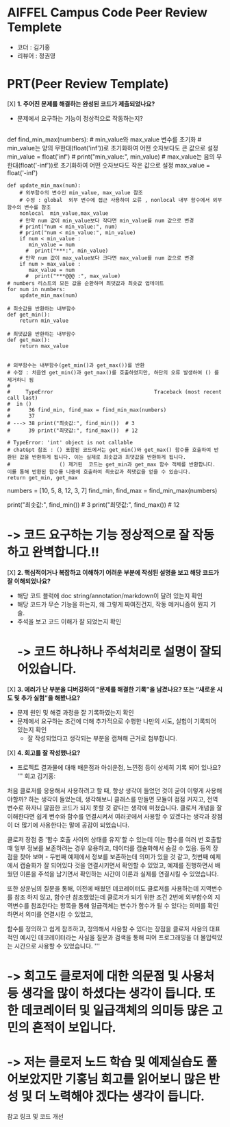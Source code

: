 # AIFFEL Campus Code Peer Review Templete
- 코더 : 김기홍
- 리뷰어 : 정권영

# PRT(Peer Review Template)
[X]  **1. 주어진 문제를 해결하는 완성된 코드가 제출되었나요?**
- 문제에서 요구하는 기능이 정상적으로 작동하는지?
##
def find_min_max(numbers):
    # min_value와 max_value 변수를 초기화
    # min_value는 양의 무한대(float('inf'))로 초기화하여 어떤 숫자보다도 큰 값으로 설정
    min_value = float('inf')
    # print("min_value:", min_value)
    # max_value는 음의 무한대(float('-inf'))로 초기화하여 어떤 숫자보다도 작은 값으로 설정
    max_value = float('-inf')

    def update_min_max(num):
        # 외부함수의 변수인 min_value, max_value 참조
        # 수정 : global  외부 변수에 접근 사용하여 오류 , nonlocal 내부 함수에서 외부 함수의 변수를 참조
        nonlocal  min_value,max_value
        # 만약 num 값이 min_value보다 작다면 min_value를 num 값으로 변경
        # print("num < min_value:", num)
        # print("num < min_value:", min_value)
        if num < min_value :
           min_value = num
          #  print("***:", min_value)
        # 만약 num 값이 max_value보다 크다면 max_value를 num 값으로 변경
        if num > max_value :
           max_value = num
          #  print("***@@@ :", max_value)
    # numbers 리스트의 모든 값을 순환하며 최댓값과 최솟값 업데이트
    for num in numbers:
        update_min_max(num)

    # 최솟값을 반환하는 내부함수
    def get_min():
        return min_value

    # 최댓값을 반환하는 내부함수
    def get_max():
        return max_value


    # 외부함수는 내부함수(get_min()과 get_max())를 반환
    # 수정 : 처음엔 get_min()과 get_max()를 호출하였지만, 하단의 오류 발생하여 () 를 제거하니 됨
    #
    #     TypeError                                 Traceback (most recent call last)
    #  in ()
    #      36 find_min, find_max = find_min_max(numbers)
    #      37
    # ---> 38 print("최솟값:", find_min())  # 3
    #      39 print("최댓값:", find_max())  # 12

    # TypeError: 'int' object is not callable
    # chatGpt 참조 : () 포함된 코드에서는 get_min()와 get_max() 함수를 호출하여 반환된 값을 반환하게 됩니다. 이는 실제로 최솟값과 최댓값을 반환하게 됩니다.
    #                () 제거된  코드는 get_min과 get_max 함수 객체를 반환합니다. 이를 통해 반환된 함수를 나중에 호출하여 최솟값과 최댓값을 얻을 수 있습니다.
    return get_min, get_max

numbers = [10, 5, 8, 12, 3, 7]
find_min, find_max = find_min_max(numbers)

print("최솟값:", find_min())  # 3
print("최댓값:", find_max())  # 12

     
  # -> 코드 요구하는 기능 정상적으로 잘 작동하고 완벽합니다.!!
    
[X]  **2. 핵심적이거나 복잡하고 이해하기 어려운 부분에 작성된 설명을 보고 해당 코드가 잘 이해되었나요?**
- 해당 코드 블럭에 doc string/annotation/markdown이 달려 있는지 확인
- 해당 코드가 무슨 기능을 하는지, 왜 그렇게 짜여진건지, 작동 메커니즘이 뭔지 기술.
- 주석을 보고 코드 이해가 잘 되었는지 확인
  # -> 코드 하나하나 주석처리로 설명이 잘되어있습니다.
        
[X]  **3. 에러가 난 부분을 디버깅하여 “문제를 해결한 기록”을 남겼나요? 또는 “새로운 시도 및 추가 실험”을 해봤나요?**
- 문제 원인 및 해결 과정을 잘 기록하였는지 확인
- 문제에서 요구하는 조건에 더해 추가적으로 수행한 나만의 시도, 실험이 기록되어 있는지 확인
    - 잘 작성되었다고 생각되는 부분을 캡쳐해 근거로 첨부합니다. 
        
[X]  **4. 회고를 잘 작성했나요?**
- 프로젝트 결과물에 대해 배운점과 아쉬운점, 느낀점 등이 상세히 기록 되어 있나요?
''' 회고 김기홍:

처음 클로저를 응용해서 사용하려고 할 때, 항상 생각이 들었던 것이 굳이 이렇게 사용해야할까? 하는 생각이 들었는데, 생각해보니 클래스를 만들면 모듈이 점점 커지고, 전역변수로 하자니 깔끔한 코드가 되지 못할 것 같다는 생각에 미쳤습니다. 클로저 개념을 잘 이해한다면 쉽게 변수와 함수를 연결시켜서 여러곳에서 사용할 수 있겠다는 생각과 장점이 더 많기에 사용한다는 말에 공감이 되었습니다.

클로저 장점 중 '함수 호출 사이의 상태를 유지'할 수 있는데 이는 함수를 여러 번 호출할 때 일부 정보를 보존하려는 경우 유용하고, 데이터를 캡슐화해서 숨길 수 있음. 등의 장점을 찾아 보며 - 두번째 예제에서 정보를 보존하는데 의미가 있을 것 같고, 첫번째 예제에서 캡슐화가 잘 되어있다 것을 연결시키면서 확인할 수 있었고, 예제를 진행하면서 배웠던 이론을 주석을 남기면서 확인하는 시간이 이론과 실제를 연결시킬 수 있었습니다.

또한 상운님의 질문을 통해, 이전에 배웠던 데코레이터도 클로저를 사용하는데 지역변수를 참조 하지 않고, 함수만 참조했었는데 클로저가 되기 위한 조건 2번에 외부함수의 지역변수를 참조한다는 항목을 통해 일급객체는 변수가 함수가 될 수 있다는 의미를 확인하면서 의미를 연결시킬 수 있었고,

함수를 정의하고 쉽게 참조하고, 정의해서 사용할 수 있다는 장점을 클로저 사용의 대표적인 예시인 데코레이터라는 사실을 질문과 검색을 통해 피어 프로그래밍을 더 몰입력있는 시간으로 사용할 수 있었습니다. '''
# -> 회고도 클로저에 대한 의문점 및 사용처등 생각을 많이 하셨다는 생각이 듭니다. 또한 데코레이터 및 일급객체의 의미등 많은 고민의 흔적이 보입니다.
# -> 저는 클로저 노드 학습 및 예제실습도 풀어보았지만 기홍님 회고를 읽어보니 많은 반성 및 더 노력해야 겠다는 생각이 듭니다.
참고 링크 및 코드 개선
